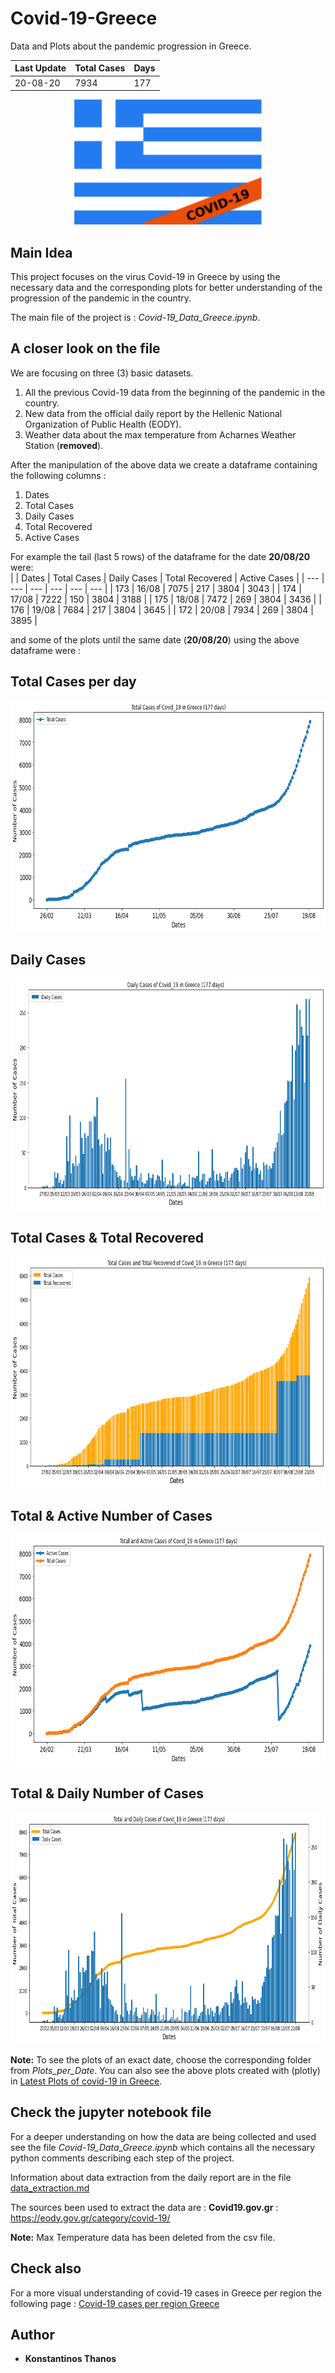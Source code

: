 # Covid-19-Greece
Data and Plots about the pandemic progression in Greece. 

| Last Update | Total Cases | Days |
|     ---     |     ---     |  --- |
|  20-08-20   |     7934    |  177 |

<p align="center">
  <img width="300" height="200" src="imgs/flag.png">
</p>

## Main Idea
This project focuses on the virus Covid-19 in Greece by using the necessary data and the corresponding plots for better understanding of the progression of the pandemic in the country.

The main file of the project is : *Covid-19_Data_Greece.ipynb*.  

## A closer look on the file

We are focusing on three (3) basic datasets.

1. All the previous Covid-19 data from the beginning of the pandemic in the country.
2. New data from the official daily report by the Hellenic National Organization of Public Health (EODY).
3. Weather data about the max temperature from Acharnes Weather Station (**removed**).

After the manipulation of the above data we create a dataframe containing the following columns :

1. Dates
2. Total Cases
3. Daily Cases
4. Total Recovered
5. Active Cases

For example the tail (last 5 rows) of the dataframe for the date **20/08/20** were:  
|       |     Dates   |	Total Cases |	Daily Cases | Total Recovered | Active Cases | 
|  ---  |      ---    |     ---     |     ---    |       ---        |      ---     |
|  173  |    16/08    |    7075     |    217     |       3804       |      3043    |
|  174  |    17/08    |    7222     |    150     |       3804       |      3188    |
|  175  |    18/08    |    7472     |    269     |       3804       |      3436    |
|  176  |    19/08    |    7684     |    217     |       3804       |      3645    |
|  172  |    20/08    |    7934     |    269     |       3804       |      3895    |

and some of the plots until the same date (**20/08/20**) using the above dataframe were :
## Total Cases per day
<p align="center">
  <img width="750" height="370" src="Plots_per_Date/Plots_for_20-08-2020/TotalCases_20-08-2020.png">
</p>

## Daily Cases
<p align="center">
  <img width="750" height="370" src="Plots_per_Date/Plots_for_20-08-2020/DailyCasesBars_20-08-2020.png">
</p>

## Total Cases & Total Recovered
<p align="center">
  <img width="750" height="370" src="Plots_per_Date/Plots_for_20-08-2020/TotalCases_Recovered_20-08-2020.png">
</p>

## Total & Active Number of Cases
<p align="center">
  <img width="750" height="370" src="Plots_per_Date/Plots_for_20-08-2020/Total_ActiveCases_20-08-2020.png">
</p>

## Total & Daily Number of Cases
<p align="center">
  <img width="750" height="370" src="Plots_per_Date/Plots_for_20-08-2020/TotalDaily_20-08-2020.png">
</p>

**Note:** To see the plots of an exact date, choose the corresponding folder from *Plots_per_Date*.
You can also see the above plots created with (plotly) in [Latest Plots of covid-19 in Greece](https://kostasthanos.github.io/svg_map_cases/Data_Plots/Categories/greek_plots.html).

## Check the jupyter notebook file
For a deeper understanding on how the data are being collected and used see the file *Covid-19_Data_Greece.ipynb* which contains all the necessary python comments describing each step of the project. 

Information about data extraction from the daily report are in the file [data_extraction.md](https://github.com/kostasthanos/Covid-19-Greece/blob/master/data_extraction.md)

The sources been used to extract the data are : 
**Covid19.gov.gr** : https://eody.gov.gr/category/covid-19/

**Note:** Max Temperature data has been deleted from the csv file.

## Check also 
For a more visual understanding of covid-19 cases in Greece per region the following page : 
[Covid-19 cases per region Greece](https://kostasthanos.github.io/svg_map_cases/regions_index.html)

## Author
* **Konstantinos Thanos**
